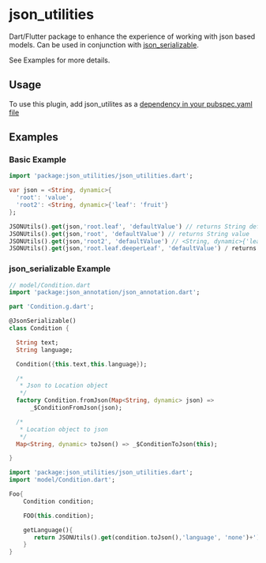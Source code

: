 # json_utilities

Dart/Flutter package to enhance the experience of working with json based models.
Can be used in conjunction with [json_serializable](https://pub.dartlang.org/packages/json_serializable).

See Examples for more details.

## Usage

To use this plugin, add json_utilites as a [dependency in your pubspec.yaml file](https://flutter.io/platform-plugins/)

## Examples

### Basic Example

```dart
import 'package:json_utilities/json_utilities.dart';

var json = <String, dynamic>{
  'root': 'value',
  'root2': <String, dynamic>{'leaf': 'fruit'}
};

JSONUtils().get(json,'root.leaf', 'defaultValue') // returns String defaultValue
JSONUtils().get(json,'root', 'defaultValue') // returns String value
JSONUtils().get(json,'root2', 'defaultValue') // <String, dynamic>{'leaf': 'fruit'}
JSONUtils().get(json,'root.leaf.deeperLeaf', 'defaultValue') / returns String defaultValue
```

### json_serializable Example

```dart
// model/Condition.dart
import 'package:json_annotation/json_annotation.dart';

part 'Condition.g.dart';

@JsonSerializable()
class Condition {

  String text;
  String language;

  Condition({this.text,this.language});

  /*
   * Json to Location object
   */
  factory Condition.fromJson(Map<String, dynamic> json) =>
      _$ConditionFromJson(json);

  /*
   * Location object to json
   */
  Map<String, dynamic> toJson() => _$ConditionToJson(this);

}
```

```dart
import 'package:json_utilities/json_utilities.dart';
import 'model/Condition.dart';

Foo{
    Condition condition;

    FOO(this.condition);

    getLanguage(){
       return JSONUtils().get(condition.toJson(),'language', 'none')+');
    }
}
```